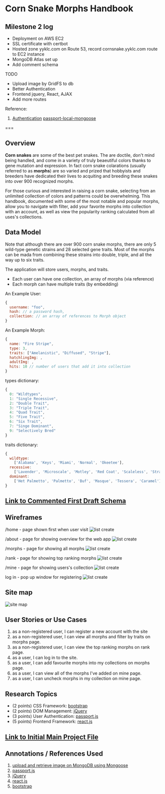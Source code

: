 # Corn Snake Morphs Handbook

## Milestone 2 log

* Deployment on AWS EC2
* SSL certificate with certbot
* Hosted zone yyklc.com on Route 53, record cornsnake.yyklc.com route to EC2 instance
* MongoDB Atlas set up
* Add comment schema 

TODO

* Upload image by GridFS to db 
* Better Authentication
* Frontend jquery, React, AJAX
* Add more routes 


Reference:

1. [Authentication](https://heynode.com/tutorial/authenticate-users-node-expressjs-and-passportjs/)
[passport-local-mongoose](https://github.com/saintedlama/passport-local-mongoose)

===

## Overview

__Corn snakes__ are some of the best pet snakes. The are doctile, don't mind being handled, and come in a variety of truly beaeutiful colors thanks to gene mutation and expression. In fact corn snake colarations (usually referred to as __morphs__) are so varied and prized that hobbyists and breeders have dedicated their lives to acquiting and breeding these snakes into over 900 recognized morphs. 

For those curious and interested in raising a corn snake, selecting from an unlimited collection of colors and patterns could be overwhelming. This handbook, documented with some of the most notable and popular morphs, allow you to navigate with filter, add your favorite morphs into collection with an account, as well as view the popularity ranking calculated from all uses's collections.

## Data Model

Note that although there are over 900 corn snake morphs, there are only 5 wild-type genetic strains and 28 selected gene traits. Most of the morphs can be mada from combining these strains into double, triple, and all the way up to six traits. 

The application will store users, morphs, and traits.

* Each user can have one collection, an array of morphs (via reference)
* Each morph can have multiple traits (by embedding)

An Example User:
```javascript
{
  username: "foo",
  hash: // a password hash,
  collection: // an array of references to Morph object
}
```

An Example Morph:
```javascript
{
  name: "Fire Stripe",
  type: 3,
  traits: ["Amelanistic", "Diffused", "Stripe"],
  hatchlingImg: ,
  adultImg: ,
  hits: 10 // number of users that add it into collection
}
```

types dictionary:
```javascript
{
  0: "Wildtypes",
  1: "Single Recessive",
  2: "Double Trait",
  3: "Triple Trait",
  4: "Quad Trait",
  5: "Five Trait",
  6: "Six Trait",
  7: "Singe Dominant",
  9: "Selectively Bred"
}
```

traits dictionary:
```javascript
{
  wildtype: 
    ['Alabama', 'Keys', 'Miami', 'Normal', 'Okeetee'], 
  recessive: 
    ['Lavender', 'Microscale', 'Motley', 'Red Coat', 'Scaleless', 'Strawberry', 'Stripe', 'Sunkissed', 'Sunrise', 'Terrazzo', 'Ultra', 'Amelanistic', 'Anerythristic', 'Caramel', 'Charcoal', 'Christmas', 'Cinder', 'Diffused', 'Dilute', 'Hypomelanistic', 'Kastanie', 'Lava'], 
  dominant: 
    ['Het Palmetto', 'Palmetto', 'Buf', 'Masque', 'Tessera', 'Caramel']
}
```

## [Link to Commented First Draft Schema](db.mjs) 

## Wireframes

/home - page shown first when user visit
![list create](documentation/home.jpg)

/about - page for showing overview for the web app
![list create](documentation/about.jpg)

/morphs - page for showing all morphs
![list create](documentation/morphs.jpg)

/rank - page for showing top ranking morphs
![list create](documentation/rank.jpg)

/mine - page for showing users's collection 
![list create](documentation/mine.jpg)

log in - pop up window for registering
![list create](documentation/login.jpg)

## Site map

![site map](documentation/sitemap.jpg)

## User Stories or Use Cases

1. as a non-registered user, I can register a new account with the site
2. as a non-registered user, I can view all morphs and filter by traits on morphs page.
3. as a non-registered user, I can view the top ranking morphs on rank page. 
4. as a user, I can log in to the site.
5. as a user, I can add favourite morphs into my collections on morphs page.
6. as a user, I can view all of the morphs I've added on mine page.
7. as a user, I can uncheck morphs in my collection on mine page.
 
## Research Topics

* (2 points) CSS Framework: [bootstrap](https://getbootstrap.com/)
* (2 points) DOM Management: [jQuery](https://jquery.com/)
* (3 points) User Authentication: [passport.js](https://www.passportjs.org/)
* (5 points) Frontend Framework: [react.js](https://react.dev/)

## [Link to Initial Main Project File](app.mjs) 

## Annotations / References Used
1. [upload and retrieve image on MongoDB using Mongoose](https://www.geeksforgeeks.org/upload-and-retrieve-image-on-mongodb-using-mongoose/)
2. [passport.js](https://www.passportjs.org/)
3. [jQuery](https://jquery.com/)
4. [react.js](https://react.dev/)
5. [bootstrap](https://getbootstrap.com/)


